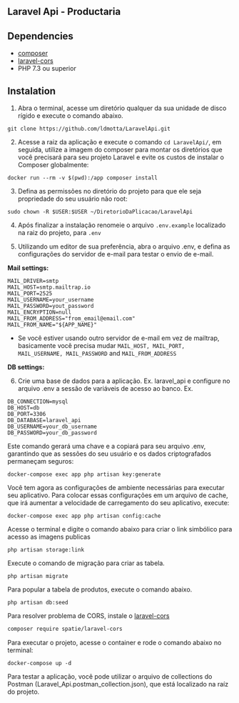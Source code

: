 ## Laravel Api - Productaria

## Dependencies

* [composer](https://getcomposer.org/)
* [laravel-cors](https://github.com/spatie/laravel-cors)
* PHP 7.3 ou superior

## Instalation

1. Abra o terminal, acesse um diretório qualquer da sua unidade de disco rígido e execute o comando abaixo.

```
git clone https://github.com/ldmotta/LaravelApi.git
```

2. Acesse a raiz da aplicação e execute o comando ```cd LaravelApi/```, em seguida, utilize a imagem do composer para montar os diretórios que você precisará para seu projeto Laravel e evite os custos de instalar o Composer globalmente:

```
docker run --rm -v $(pwd):/app composer install
```

3. Defina as permissões no diretório do projeto para que ele seja propriedade do seu usuário não root:
```
sudo chown -R $USER:$USER ~/DiretorioDaPlicacao/LaravelApi
```

4. Após finalizar a instalação renomeie o arquivo ```.env.example``` localizado na raiz do projeto, para ```.env```

5. Utilizando um editor de sua preferência, abra o arquivo .env, e defina as configurações do servidor de e-mail para testar o envio de e-mail.

**Mail settings:**

```
MAIL_DRIVER=smtp
MAIL_HOST=smtp.mailtrap.io
MAIL_PORT=2525
MAIL_USERNAME=your_username
MAIL_PASSWORD=yout_password
MAIL_ENCRYPTION=null
MAIL_FROM_ADDRESS="from_email@email.com"
MAIL_FROM_NAME="${APP_NAME}"
```
* Se você estiver usando outro servidor de e-mail em vez de mailtrap, basicamente você precisa mudar ```MAIL_HOST, MAIL_PORT, MAIL_USERNAME, MAIL_PASSWORD``` and ```MAIL_FROM_ADDRESS```

**DB settings:**

6. Crie uma base de dados para a aplicação. Ex. laravel_api e configure no arquivo .env a sessão de variáveis de acesso ao banco. Ex.

```
DB_CONNECTION=mysql
DB_HOST=db
DB_PORT=3306
DB_DATABASE=laravel_api
DB_USERNAME=your_db_username
DB_PASSWORD=your_db_password
```




Este comando gerará uma chave e a copiará para seu arquivo .env, garantindo que as sessões do seu usuário e os dados criptografados permaneçam seguros:
```
docker-compose exec app php artisan key:generate
```

Você tem agora as configurações de ambiente necessárias para executar seu aplicativo. Para colocar essas configurações em um arquivo de cache, que irá aumentar a velocidade de carregamento do seu aplicativo, execute:
```
docker-compose exec app php artisan config:cache
```

Acesse o terminal e digite o comando abaixo para criar o link simbólico para acesso as imagens publicas
```
php artisan storage:link
```

Execute o comando de migração para criar as tabela.
```
php artisan migrate
```

Para popular a tabela de produtos, execute o comando abaixo.
```
php artisan db:seed
```

Para resolver problema de CORS, instale o [laravel-cors](https://github.com/spatie/laravel-cors)
```bash
composer require spatie/laravel-cors
```

Para executar o projeto, acesse o container e rode o comando abaixo no terminal:

```
docker-compose up -d
```

Para testar a aplicação, você pode utilizar o arquivo de collections do Postman (Laravel_Api.postman_collection.json), que está localizado na raíz do projeto.
